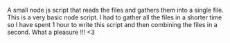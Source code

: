 
A small node js script that reads the files and gathers them into a single file. This is a very basic node script. I had to gather all the files in a shorter time so I have spent 1 hour to write this script and then combining the files in a second. What a pleasure !!! <3